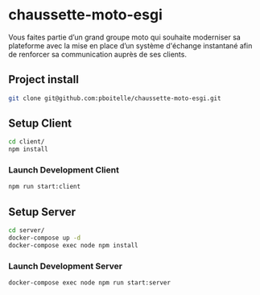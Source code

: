 # chaussette-moto-esgi

Vous faites partie d’un grand groupe moto qui souhaite moderniser sa plateforme avec la mise en
place d’un système d'échange instantané afin de renforcer sa communication auprès de ses clients.


## Project install

```sh
git clone git@github.com:pboitelle/chaussette-moto-esgi.git
```

## Setup Client

```sh
cd client/
npm install
```

### Launch Development Client

```sh
npm run start:client
```

## Setup Server

```sh
cd server/
docker-compose up -d
docker-compose exec node npm install
```

### Launch Development Server

```sh
docker-compose exec node npm run start:server
```
